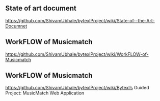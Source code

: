 ## State of art document 
https://github.com/ShivamUbhale/bytexlProject/wiki/State-of--the-Art-Documnet
## WorkFLOW of Musicmatch
https://github.com/ShivamUbhale/bytexlProject/wiki/WorkFLOW-of-Musicmatch
## WorkFLOW of Musicmatch
https://github.com/ShivamUbhale/bytexlProject/wiki/Bytexl’s Guided Project: MusicMatch Web Application
